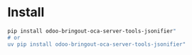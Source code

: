 # Install

```bash
pip install odoo-bringout-oca-server-tools-jsonifier"
# or
uv pip install odoo-bringout-oca-server-tools-jsonifier"
```
